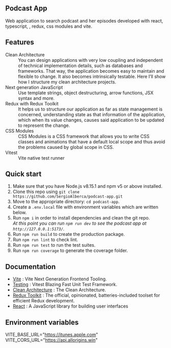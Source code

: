 ## Podcast App

Web application to search podcast and her episodes developed with react, typescript, , redux, css modules and vite.

## Features

<dl>
  <dt>Clean Architecture</dt>
  <dd>You can design applications with very low coupling and independent of technical implementation details, such as databases and frameworks. That way, the application becomes easy to maintain and flexible to change. It also becomes intrinsically testable. Here I’ll show how I structure my clean architecture projects. </dd>

  <dt>Next generation JavaScript</dt>
  <dd>Use template strings, object destructuring, arrow functions, JSX syntax and more.</dd>

  <dt>Redux with Redux Toolkit</dt>
  <dd>It helps us to structure our application as far as state management is concerned, understanding state as that information of the application, which when its value changes, causes said application to be updated to represent the change.</dd>

  <dt>CSS Modules</dt>
  <dd>CSS Modules is a CSS framework that allows you to write CSS classes and animations that have a default local scope and thus avoid the problems caused by global scope in CSS.</dd>

  <dt>Vitest</dt>
  <dd>Vite native test runner</dd>
</dl>

## Quick start

1.  Make sure that you have Node.js v8.15.1 and npm v5 or above installed.
2.  Clone this repo using `git clone https://github.com/SergioAlberca/podcast-app.git`
3.  Move to the appropriate directory: `cd podcast-app`.<br />
4.  Create a `.env.local` file with environment variables which are written below.
5.  Run `npm i` in order to install dependencies and clean the git repo.<br />
    _At this point you can run `npm run dev` to see the podcast app at `http://127.0.0.1:5173/`._
6.  Run `npm run build` to create the production package.
7.  Run `npm run lint` to check lint.
8.  Run `npm run test` to run the test suites.
9.  Run `npm run coverage` to generate the coverage folder.

## Documentation

- [Vite](https://vitejs.dev/) : Vite Next Generation Frontend Tooling.
- [Testing](https://vitest.dev/) : Vitest Blazing Fast Unit Test Framework.
- [Clean Architecture](https://blog.cleancoder.com/uncle-bob/2012/08/13/the-clean-architecture.html) : The Clean Architecture.
- [Redux Toolkit](https://redux-toolkit.js.org/) : The official, opinionated, batteries-included toolset for efficient Redux development.
- [React](https://es.reactjs.org/) : A JavaScript library for building user interfaces

## Environment variables

VITE_BASE_URL="https://itunes.apple.com"
VITE_CORS_URL="https://api.allorigins.win"
